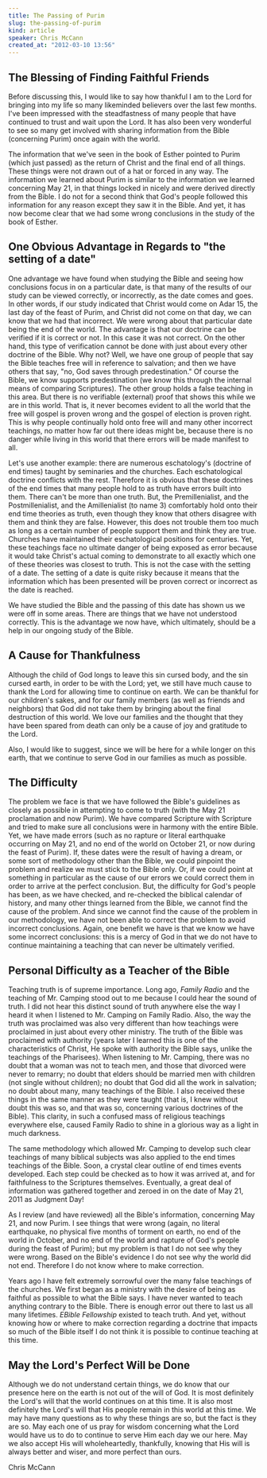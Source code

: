 ```yaml
---
title: The Passing of Purim
slug: the-passing-of-purim
kind: article
speaker: Chris McCann
created_at: "2012-03-10 13:56"
---
```

## The Blessing of Finding Faithful Friends

Before discussing this, I would like to say how thankful I am to the Lord for bringing into my life so many likeminded believers over the last few months.  I've been impressed with the steadfastness of many people that have continued to trust and wait upon the Lord.  It has also been very wonderful to see so many get involved with sharing information from the Bible (concerning Purim) once again with the world. 

The information that we've seen in the book of Esther pointed to Purim (which just passed) as the return of Christ and the final end of all things.  These things were not drawn out of a hat or forced in any way.  The information we learned about Purim is similar to the information we learned concerning May 21, in that things locked in nicely and were derived directly from the Bible.  I do not for a second think that God's people followed this information for any reason except they saw it in the Bible.  And yet, it has now become clear that we had some wrong conclusions in the study of the book of Esther.

## One Obvious Advantage in Regards to "the setting of a date"

One advantage we have found when studying the Bible and seeing how conclusions focus in on a particular date, is that many of the results of our study can be viewed correctly, or incorrectly, as the date comes and goes.  In other words, if our study indicated that Christ would come on Adar 15, the last day of the feast of Purim, and Christ did not come on that day, we can know that we had that incorrect.  We were wrong about that particular date being the end of the world.  The advantage is that our doctrine can be verified if it is correct or not.  In this case it was not correct.  On the other hand, this type of verification cannot be done with just about every other doctrine of the Bible.  Why not? Well, we have one group of people that say the Bible teaches free will in reference to salvation; and then we have others that say, "no, God saves through predestination."  Of course the Bible, we know supports predestination (we know this through the internal means of comparing Scriptures).  The other group holds a false teaching in this area.  But there is no verifiable (external) proof that shows this while we are in this world.  That is, it never becomes evident to all the world that the free will gospel is proven wrong and the gospel of election is proven right.  This is why people continually hold onto free will and many other incorrect teachings, no matter how far out there ideas might be, because there is no danger while living in this world that there errors will be made manifest to all. 

Let's use another example: there are numerous eschatology's (doctrine of end times) taught by seminaries and the churches.  Each eschatological doctrine conflicts with the rest.  Therefore it is obvious that these doctrines of the end times that many people hold to as truth have errors built into them.  There can't be more than one truth.  But, the Premillenialist,  and the Postmillenialist, and the Amillenialist (to name 3) comfortably hold onto their end time theories as truth, even though they know that others disagree with them and think they are false.  However, this does not trouble them too much as long as a certain number of people support them and think they are true.  Churches have maintained their eschatological positions for centuries.  Yet, these teachings face no ultimate danger of being exposed as error because it would take Christ's actual coming to demonstrate to all exactly which one of these theories was closest to truth.  This is not the case with the setting of a date.  The setting of a date is quite risky because it means that the information which has been presented will be proven correct or incorrect as the date is reached. 

We have studied the Bible and the passing of this date has shown us we were off in some areas.  There are things that we have not understood correctly.  This is the advantage we now have, which ultimately, should be a help in our ongoing study of the Bible. 

## A Cause for Thankfulness

Although the child of God longs to leave this sin cursed body, and the sin cursed earth, in order to be with the Lord; yet, we still have much cause to thank the Lord for allowing time to continue on earth.  We can be thankful for our children's sakes, and for our family members (as well as friends and neighbors) that God did not take them by bringing about the final destruction of this world.  We love our families and the thought that they have been spared from death can only be a cause of joy and gratitude to the Lord. 

Also, I would like to suggest, since we will be here for a while longer on this earth, that we continue to serve God in our families as much as possible. 

## The Difficulty

The problem we face is that we have followed the Bible's guidelines as closely as possible in attempting to come to truth (with the May 21 proclamation and now Purim).  We have compared Scripture with Scripture and tried to make sure all conclusions were in harmony with the entire Bible.  Yet, we have made errors (such as no rapture or literal earthquake occurring on May 21, and no end of the world on October 21, or now during the feast of Purim).  If, these dates were the result of having a dream, or some sort of methodology other than the Bible, we could pinpoint the problem and realize we must stick to the Bible only.  Or, if we could point at something in particular as the cause of our errors we could correct them in order to arrive at the perfect conclusion.  But, the difficulty for God's people has been, as we have checked, and re-checked the biblical calendar of history, and many other things learned from the Bible, we cannot find the cause of the problem.  And since we cannot find the cause of the problem in our methodology, we have not been able to correct the problem to avoid incorrect conclusions.  Again, one benefit we have is that we know we have some incorrect conclusions: this is a mercy of God in that we do not have to continue maintaining a teaching that can never be ultimately verified. 

## Personal Difficulty as a Teacher of the Bible

Teaching truth is of supreme importance.  Long ago, *Family Radio* and the teaching of Mr. Camping stood out to me because I could hear the sound of truth.  I did not hear this distinct sound of truth anywhere else the way I heard it when I listened to Mr. Camping on Family Radio.   Also, the way the truth was proclaimed was also very different than how teachings were proclaimed in just about every other ministry.  The truth of the Bible was proclaimed with authority (years later I learned this is one of the characteristics of Christ, He spoke with authority the Bible says, unlike the teachings of the Pharisees).  When listening to Mr. Camping, there was no doubt that a woman was not to teach men, and those that divorced were never to remarry; no doubt that elders should be married men with children (not single without children); no doubt that God did all the work in salvation; no doubt about many, many teachings of the Bible.  I also received these things in the same manner as they were taught (that is, I knew without doubt this was so, and that was so, concerning various doctrines of the Bible).  This clarity, in such a confused mass of religious teachings everywhere else, caused Family Radio to shine in a glorious way as a light in much darkness. 

The same methodology which allowed Mr. Camping to develop such clear teachings of many biblical subjects was also applied to the end times teachings of the Bible.  Soon, a crystal clear outline of end times events developed.  Each step could be checked as to how it was arrived at, and for faithfulness to the Scriptures themselves.  Eventually, a great deal of information was gathered together and zeroed in on the date of May 21, 2011 as Judgment Day! 

As I review (and have reviewed) all the Bible's information, concerning May 21, and now Purim.  I see things that were wrong (again, no literal earthquake, no physical five months of torment on earth, no end of the world in October, and no end of the world and rapture of God's people during the feast of Purim); but my problem is that I do not see why they were wrong.  Based on the Bible's evidence I do not see why the world did not end.  Therefore I do not know where to make correction. 

Years ago I have felt extremely sorrowful over the many false teachings of the churches.  We first began as a ministry with the desire of being as faithful as possible to what the Bible says.  I have never wanted to teach anything contrary to the Bible. There is enough error out there to last us all many lifetimes.  *EBible Fellowship* existed to teach truth.  And yet, without knowing how or where to make correction regarding a doctrine that impacts so much of the Bible itself I do not think it is possible to continue teaching at this time. 

## May the Lord's Perfect Will be Done

Although we do not understand certain things, we do know that our presence here on the earth is not out of the will of God.  It is most definitely the Lord's will that the world continues on at this time.  It is also most definitely the Lord's will that His people remain in this world at this time.  We may have many questions as to why these things are so, but the fact is they are so.  May each one of us pray for wisdom concerning what the Lord would have us to do to continue to serve Him each day we our here.  May we also accept His will wholeheartedly, thankfully, knowing that His will is always better and wiser, and more perfect than ours.

Chris McCann
